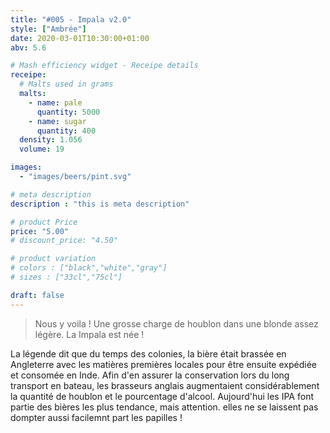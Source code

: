 ```yaml
---
title: "#005 - Impala v2.0"
style: ["Ambrée"]
date: 2020-03-01T10:30:00+01:00
abv: 5.6

# Mash efficiency widget - Receipe details
receipe:
  # Malts used in grams
  malts:
    - name: pale
      quantity: 5000
    - name: sugar
      quantity: 400
  density: 1.056
  volume: 19

images:
  - "images/beers/pint.svg"

# meta description
description : "this is meta description"

# product Price
price: "5.00"
# discount_price: "4.50"

# product variation
# colors : ["black","white","gray"]
# sizes : ["33cl","75cl"]

draft: false
---
```


> Nous y voila ! Une grosse charge de houblon dans une blonde assez légère. La Impala est née !

La légende dit que du temps des colonies, la bière était brassée en Angleterre avec les matières premières locales pour être ensuite expédiée et consomée en Inde. Afin d'en assurer la conservation lors du long transport en bateau, les brasseurs anglais augmentaient considérablement la quantité de houblon et le pourcentage d'alcool. Aujourd'hui les IPA font partie des bières les plus tendance, mais attention. elles ne se laissent pas dompter aussi facilemnt part les papilles !